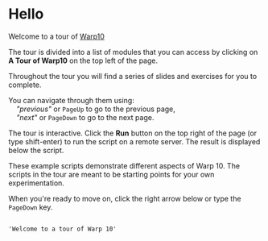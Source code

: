 # Hello

Welcome to a tour of [Warp10](http://www.warp10.io/)

The tour is divided into a list of modules that you can access by clicking on **A Tour of Warp10** on the top left of the page.

Throughout the tour you will find a series of slides and exercises for you to complete.

You can navigate through them using:  
&nbsp;&nbsp;&nbsp;&nbsp;*"previous"* or `PageUp` to go to the previous page,  
&nbsp;&nbsp;&nbsp;&nbsp;*"next"* or `PageDown` to go to the next page.

The tour is interactive. Click the **Run** button on the top right of the page (or type shift-enter) to run the script on a remote server. The result is displayed below the script.

These example scripts demonstrate different aspects of Warp 10. The scripts in the tour are meant to be starting points for your own experimentation.

When you're ready to move on, click the right arrow below or type the `PageDown` key.

~~~~

'Welcome to a tour of Warp 10'
